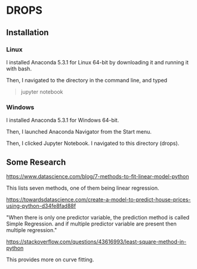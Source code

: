 # DROPS

## Installation

### Linux

I installed Anaconda 5.3.1 for Linux 64-bit by downloading it and running it with
bash.

Then, I navigated to the directory in the command line, and typed

> jupyter notebook

### Windows

I installed Anaconda 5.3.1 for Windows 64-bit.

Then, I launched Anaconda Navigator from the Start menu.

Then, I clicked Jupyter Notebook. I navigated to this directory (drops).



## Some Research

https://www.datascience.com/blog/7-methods-to-fit-linear-model-python

This lists seven methods, one of them being linear regression.

https://towardsdatascience.com/create-a-model-to-predict-house-prices-using-python-d34fe8fad88f

"When there is only one predictor variable, the prediction method is called
Simple Regression. and if multiple predictor variable are present then multiple
regression."

https://stackoverflow.com/questions/43616993/least-square-method-in-python

This provides more on curve fitting.
